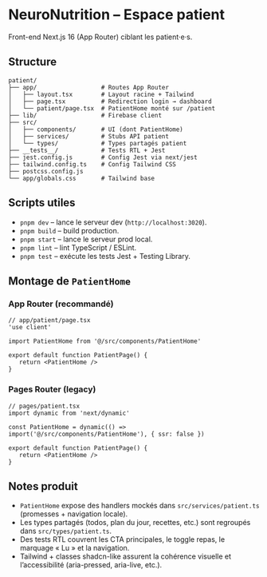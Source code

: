 # NeuroNutrition – Espace patient

Front-end Next.js 16 (App Router) ciblant les patient·e·s.

## Structure

```text
patient/
├── app/                  # Routes App Router
│   ├── layout.tsx        # Layout racine + Tailwind
│   ├── page.tsx          # Redirection login → dashboard
│   └── patient/page.tsx  # PatientHome monté sur /patient
├── lib/                  # Firebase client
├── src/
│   ├── components/       # UI (dont PatientHome)
│   ├── services/         # Stubs API patient
│   └── types/            # Types partagés patient
├── __tests__/            # Tests RTL + Jest
├── jest.config.js        # Config Jest via next/jest
├── tailwind.config.ts    # Config Tailwind CSS
├── postcss.config.js
└── app/globals.css       # Tailwind base
```

## Scripts utiles

- `pnpm dev` – lance le serveur dev (`http://localhost:3020`).
- `pnpm build` – build production.
- `pnpm start` – lance le serveur prod local.
- `pnpm lint` – lint TypeScript / ESLint.
- `pnpm test` – exécute les tests Jest + Testing Library.

## Montage de `PatientHome`

### App Router (recommandé)

```tsx
// app/patient/page.tsx
'use client'

import PatientHome from '@/src/components/PatientHome'

export default function PatientPage() {
   return <PatientHome />
}
```

### Pages Router (legacy)

```tsx
// pages/patient.tsx
import dynamic from 'next/dynamic'

const PatientHome = dynamic(() => import('@/src/components/PatientHome'), { ssr: false })

export default function PatientPage() {
   return <PatientHome />
}
```

## Notes produit

- `PatientHome` expose des handlers mockés dans `src/services/patient.ts` (promesses + navigation locale).
- Les types partagés (todos, plan du jour, recettes, etc.) sont regroupés dans `src/types/patient.ts`.
- Des tests RTL couvrent les CTA principales, le toggle repas, le marquage « Lu » et la navigation.
- Tailwind + classes shadcn-like assurent la cohérence visuelle et l’accessibilité (aria-pressed, aria-live, etc.).
